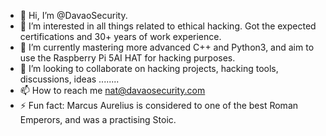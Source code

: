 - 👋 Hi, I’m @DavaoSecurity.
- 👀 I’m interested in all things related to ethical hacking. Got the expected certifications and 30+ years of work experience.
- 🌱 I’m currently mastering more advanced C++ and Python3, and aim to use the Raspberry Pi 5AI HAT for hacking purposes.
- 💞️ I’m looking to collaborate on hacking projects, hacking tools, discussions, ideas ........
- 📫 How to reach me nat@davaosecurity.com
- ⚡ Fun fact: Marcus Aurelius is considered to one of the best Roman Emperors, and was a practising Stoic.

<!---
DavaoSecurity/DavaoSecurity is a ✨ special ✨ repository because its `README.md` (this file) appears on your GitHub profile.
You can click the Preview link to take a look at your changes.
--->
